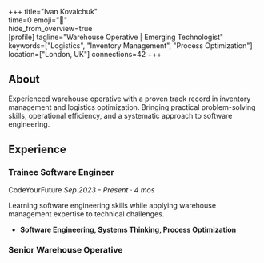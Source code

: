 +++ 
title="Ivan Kovalchuk"  
time=0 
emoji="👤"  
hide_from_overview=true  
[profile] 
tagline="Warehouse Operative | Emerging Technologist" 
keywords=["Logistics", "Inventory Management", "Process Optimization"] 
location=["London, UK"] 
connections=42 
+++

## About

Experienced warehouse operative with a proven track record in inventory management and logistics optimization. Bringing practical problem-solving skills, operational efficiency, and a systematic approach to software engineering.

## Experience

### Trainee Software Engineer

CodeYourFuture
_Sep 2023 - Present · 4 mos_

Learning software engineering skills while applying warehouse management expertise to technical challenges.

- **Software Engineering, Systems Thinking, Process Optimization**

### Senior Warehouse Operative
